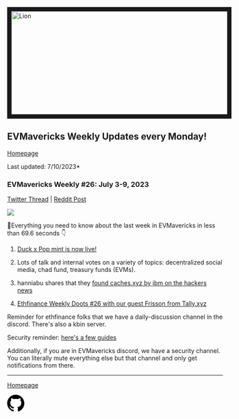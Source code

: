 <meta name="viewport" content="width=device-width,initial-scale=1">
<link rel="stylesheet" href="https://etheralpha.github.io/readme-themes/deep-blue.css">
    
<a href="https://looksrare.org/collections/0x7dDAA898D33D7aB252Ea5F89f96717c47B2fEE6e#items" target="_blank">
    <svg height="40" width="40" aria-hidden="true" viewBox="0 0 16 16" version="1.1" width="32" data-view-component="true" class="octicon octicon-mark-github v-align-left">
      <img src="https://i.imgur.com/XnxhIpb.png" 
alt="Lion" width="640" height="240" border=10" />
</a>    
                                            
                                             
## EVMavericks Weekly Updates every Monday!
[Homepage](https://evmavericks-weekly.netlify.app)

Last updated: 7/10/2023*
                                        
### EVMavericks Weekly #26: July 3-9, 2023
                                              
[Twitter Thread]() | [Reddit Post]()
                                              
![](https://i.imgur.com/TogwHIb.png)
                                            
🦁Everything you need to know about the last week in EVMavericks in less than 69.6 seconds 👇

1. [Duck x Pop mint is now live!](https://twitter.com/DuckxPop/status/1678316521418784770)

2. Lots of talk and internal votes on a variety of topics: decentralized social media, chad fund, treasury funds (EVMs).

3. hanniabu shares that they [found caches.xyz by jbm on the hackers news](https://news.ycombinator.com/item?id=36649320)

4. [Ethfinance Weekly Doots #26 with our guest Frisson from Tally.xyz](https://www.youtube.com/watch?v=twRs1bpsAc8&ab_channel=EVMavericks-Ethfinance)

Reminder for ethfinance folks that we have a daily-discussion channel in the discord. There's also a kbin server.

Security reminder: [here's a few guides](https://i.imgur.com/a/DSvQrXs.png)

Additionally, if you are in EVMavericks discord, we have a security channel. You can literally mute everything else but that channel and only get notifications from there.



---
                                              
[Homepage](https://evmavericks-weekly.netlify.app)

    
<a id="github-link" href="https://github.com/etheralpha/evm-updates/" target="_blank">
  <svg height="40" width="40" aria-hidden="true" viewBox="0 0 16 16" version="1.1" width="32" data-view-component="true" class="octicon octicon-mark-github v-align-middle">
      <path fill-rule="evenodd" d="M8 0C3.58 0 0 3.58 0 8c0 3.54 2.29 6.53 5.47 7.59.4.07.55-.17.55-.38 0-.19-.01-.82-.01-1.49-2.01.37-2.53-.49-2.69-.94-.09-.23-.48-.94-.82-1.13-.28-.15-.68-.52-.01-.53.63-.01 1.08.58 1.23.82.72 1.21 1.87.87 2.33.66.07-.52.28-.87.51-1.07-1.78-.2-3.64-.89-3.64-3.95 0-.87.31-1.59.82-2.15-.08-.2-.36-1.02.08-2.12 0 0 .67-.21 2.2.82.64-.18 1.32-.27 2-.27.68 0 1.36.09 2 .27 1.53-1.04 2.2-.82 2.2-.82.44 1.1.16 1.92.08 2.12.51.56.82 1.27.82 2.15 0 3.07-1.87 3.75-3.65 3.95.29.25.54.73.54 1.48 0 1.07-.01 1.93-.01 2.2 0 .21.15.46.55.38A8.013 8.013 0 0016 8c0-4.42-3.58-8-8-8z"></path>
  </svg>
</a>



